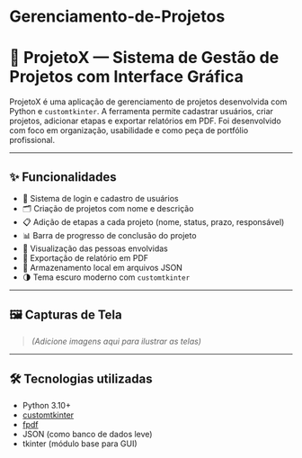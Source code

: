 # Gerenciamento-de-Projetos
# 💼 ProjetoX — Sistema de Gestão de Projetos com Interface Gráfica

ProjetoX é uma aplicação de gerenciamento de projetos desenvolvida com Python e `customtkinter`. A ferramenta permite cadastrar usuários, criar projetos, adicionar etapas e exportar relatórios em PDF. Foi desenvolvido com foco em organização, usabilidade e como peça de portfólio profissional.

---

## ✨ Funcionalidades

- 🔐 Sistema de login e cadastro de usuários
- 🗂️ Criação de projetos com nome e descrição
- 📋 Adição de etapas a cada projeto (nome, status, prazo, responsável)
- 📊 Barra de progresso de conclusão do projeto
- 👥 Visualização das pessoas envolvidas
- 🧾 Exportação de relatório em PDF
- 💾 Armazenamento local em arquivos JSON
- 🌗 Tema escuro moderno com `customtkinter`

---

## 🖼️ Capturas de Tela

> *(Adicione imagens aqui para ilustrar as telas)*

---

## 🛠️ Tecnologias utilizadas

- Python 3.10+
- [customtkinter](https://github.com/TomSchimansky/CustomTkinter)
- [fpdf](https://pyfpdf.github.io/)
- JSON (como banco de dados leve)
- tkinter (módulo base para GUI)

